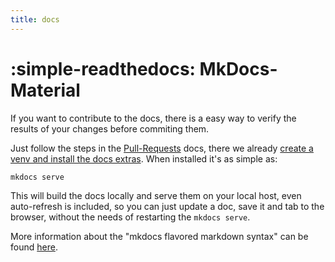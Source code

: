 ```yaml
---
title: docs
---
```


# :simple-readthedocs: MkDocs-Material

If you want to contribute to the docs, there is a easy way to verify the results
of your changes before commiting them.

Just follow the steps in the [Pull-Requests](010_PULL_REQUEST.md) docs, there we
already
[create a venv and install the docs extras](010_PULL_REQUEST.md#install-in-editable-mode).
When installed it's as simple as:

```sh
mkdocs serve
```

This will build the docs locally and serve them on your local host, even
auto-refresh is included, so you can just update a doc, save it and tab to the
browser, without the needs of restarting the `mkdocs serve`.

More information about the "mkdocs flavored markdown syntax" can be found
[here](https://squidfunk.github.io/mkdocs-material/reference/).
